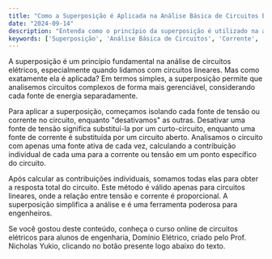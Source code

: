 ```yaml
---
title: "Como a Superposição é Aplicada na Análise Básica de Circuitos Elétricos?"
date: "2024-09-14"
description: "Entenda como o princípio da superposição é utilizado na análise de circuitos elétricos lineares."
keywords: ['Superposição', 'Análise Básica de Circuitos', 'Corrente', 'Tensão', 'Linearidade']
---
```


A superposição é um princípio fundamental na análise de circuitos elétricos, especialmente quando lidamos com circuitos lineares. Mas como exatamente ela é aplicada? Em termos simples, a superposição permite que analisemos circuitos complexos de forma mais gerenciável, considerando cada fonte de energia separadamente. 

Para aplicar a superposição, começamos isolando cada fonte de tensão ou corrente no circuito, enquanto "desativamos" as outras. Desativar uma fonte de tensão significa substituí-la por um curto-circuito, enquanto uma fonte de corrente é substituída por um circuito aberto. Analisamos o circuito com apenas uma fonte ativa de cada vez, calculando a contribuição individual de cada uma para a corrente ou tensão em um ponto específico do circuito.

Após calcular as contribuições individuais, somamos todas elas para obter a resposta total do circuito. Este método é válido apenas para circuitos lineares, onde a relação entre tensão e corrente é proporcional. A superposição simplifica a análise e é uma ferramenta poderosa para engenheiros.

Se você gostou deste conteúdo, conheça o curso online de circuitos elétricos para alunos de engenharia, Domínio Elétrico, criado pelo Prof. Nicholas Yukio, clicando no botão presente logo abaixo do texto.